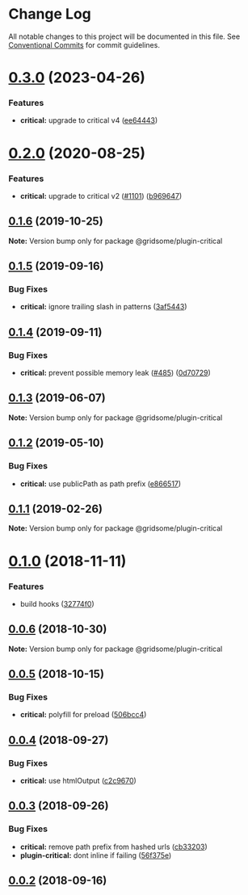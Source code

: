 # Change Log

All notable changes to this project will be documented in this file.
See [Conventional Commits](https://conventionalcommits.org) for commit guidelines.

# [0.3.0](https://github.com/gridsome/gridsome/tree/master/packages/plugin-critical/compare/@gridsome/plugin-critical@0.2.0...@gridsome/plugin-critical@0.3.0) (2023-04-26)


### Features

* **critical:** upgrade to critical v4 ([ee64443](https://github.com/gridsome/gridsome/tree/master/packages/plugin-critical/commit/ee64443fec47546cd7039c2b0f56bde0f284f2f5))





# [0.2.0](https://github.com/gridsome/gridsome/tree/master/packages/plugin-critical/compare/@gridsome/plugin-critical@0.1.6...@gridsome/plugin-critical@0.2.0) (2020-08-25)


### Features

* **critical:** upgrade to critical v2 ([#1101](https://github.com/gridsome/gridsome/tree/master/packages/plugin-critical/issues/1101)) ([b969647](https://github.com/gridsome/gridsome/tree/master/packages/plugin-critical/commit/b9696474369a84dd6ea79333bb1e1c931e58e63c))





## [0.1.6](https://github.com/gridsome/gridsome/tree/master/packages/plugin-critical/compare/@gridsome/plugin-critical@0.1.5...@gridsome/plugin-critical@0.1.6) (2019-10-25)

**Note:** Version bump only for package @gridsome/plugin-critical





## [0.1.5](https://github.com/gridsome/gridsome/tree/master/packages/plugin-critical/compare/@gridsome/plugin-critical@0.1.4...@gridsome/plugin-critical@0.1.5) (2019-09-16)


### Bug Fixes

* **critical:** ignore trailing slash in patterns ([3af5443](https://github.com/gridsome/gridsome/tree/master/packages/plugin-critical/commit/3af5443))





## [0.1.4](https://github.com/gridsome/gridsome/tree/master/packages/plugin-critical/compare/@gridsome/plugin-critical@0.1.3...@gridsome/plugin-critical@0.1.4) (2019-09-11)


### Bug Fixes

* **critical:** prevent possible memory leak ([#485](https://github.com/gridsome/gridsome/tree/master/packages/plugin-critical/issues/485)) ([0d70729](https://github.com/gridsome/gridsome/tree/master/packages/plugin-critical/commit/0d70729))





## [0.1.3](https://github.com/gridsome/gridsome/tree/master/packages/plugin-critical/compare/@gridsome/plugin-critical@0.1.2...@gridsome/plugin-critical@0.1.3) (2019-06-07)

**Note:** Version bump only for package @gridsome/plugin-critical





## [0.1.2](https://github.com/gridsome/gridsome/tree/master/packages/plugin-critical/compare/@gridsome/plugin-critical@0.1.1...@gridsome/plugin-critical@0.1.2) (2019-05-10)


### Bug Fixes

* **critical:** use publicPath as path prefix ([e866517](https://github.com/gridsome/gridsome/tree/master/packages/plugin-critical/commit/e866517))





<a name="0.1.1"></a>
## [0.1.1](https://github.com/gridsome/gridsome/tree/master/packages/plugin-critical/compare/@gridsome/plugin-critical@0.1.0...@gridsome/plugin-critical@0.1.1) (2019-02-26)

**Note:** Version bump only for package @gridsome/plugin-critical





<a name="0.1.0"></a>
# [0.1.0](https://github.com/gridsome/gridsome/compare/@gridsome/plugin-critical@0.0.6...@gridsome/plugin-critical@0.1.0) (2018-11-11)


### Features

* build hooks ([32774f0](https://github.com/gridsome/gridsome/commit/32774f0))


<a name="0.0.6"></a>
## [0.0.6](https://github.com/gridsome/gridsome/compare/@gridsome/plugin-critical@0.0.5...@gridsome/plugin-critical@0.0.6) (2018-10-30)

**Note:** Version bump only for package @gridsome/plugin-critical


<a name="0.0.5"></a>
## [0.0.5](https://github.com/gridsome/gridsome/compare/@gridsome/plugin-critical@0.0.4...@gridsome/plugin-critical@0.0.5) (2018-10-15)


### Bug Fixes

* **critical:** polyfill for preload ([506bcc4](https://github.com/gridsome/gridsome/commit/506bcc4))


<a name="0.0.4"></a>
## [0.0.4](https://github.com/gridsome/gridsome/compare/@gridsome/plugin-critical@0.0.3...@gridsome/plugin-critical@0.0.4) (2018-09-27)


### Bug Fixes

* **critical:** use htmlOutput ([c2c9670](https://github.com/gridsome/gridsome/commit/c2c9670))


<a name="0.0.3"></a>
## [0.0.3](https://github.com/gridsome/gridsome/compare/142896c2454016dc989a7872faffec7263fc658c...@gridsome/plugin-critical@0.0.3) (2018-09-26)


### Bug Fixes

* **critical:** remove path prefix from hashed urls ([cb33203](https://github.com/gridsome/gridsome/commit/cb33203))
* **plugin-critical:** dont inline if failing ([56f375e](https://github.com/gridsome/gridsome/commit/56f375e))



<a name="0.0.2"></a>
## [0.0.2](https://github.com/gridsome/gridsome/compare/142896c2454016dc989a7872faffec7263fc658c...@gridsome/plugin-critical@0.0.3) (2018-09-16)
